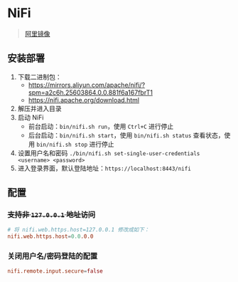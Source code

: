 # NiFi

> [阿里镜像](https://mirrors.aliyun.com/apache/nifi/?spm=a2c6h.25603864.0.0.881f6a167fbrT1)

## 安装部署

1. 下载二进制包：
    - <https://mirrors.aliyun.com/apache/nifi/?spm=a2c6h.25603864.0.0.881f6a167fbrT1>
    - <https://nifi.apache.org/download.html>
2. 解压并进入目录
3. 启动 NiFi
    - 前台启动：`bin/nifi.sh run`，使用 `Ctrl+C` 进行停止
    - 后台启动：`bin/nifi.sh start`，使用 `bin/nifi.sh status` 查看状态，使用 `bin/nifi.sh stop` 进行停止
4. 设置用户名和密码
    `./bin/nifi.sh set-single-user-credentials <username> <password>`
5. 进入登录界面，默认登陆地址：`https://localhost:8443/nifi`

## 配置

### ~~支持非 `127.0.0.1` 地址访问~~

```conf
# 将 nifi.web.https.host=127.0.0.1 修改成如下：
nifi.web.https.host=0.0.0.0
```

### 关闭用户名/密码登陆的配置

```conf
nifi.remote.input.secure=false
```